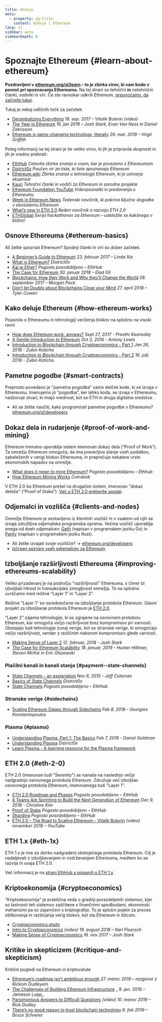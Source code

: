```yaml
---
title: Učenje
meta:
  - property: og:title
    content: Učenje | Ethereum
lang: sl
sidebar: auto
sidebarDepth: 0
---
```


# Spoznajte Ethereum {#learn-about-ethereum}

**Pozdravljeni v [ethereum.org/sl/learn](/sl/learn/) – to je zbirka virov, ki vam bodo v pomoč pri spoznavanju Ethereuma.** Na tej strani so tehnični **in** netehnični članki, vodniki in viri. Če ste ravnokar odkrili Ethereum, [priporočamo, da začnete tukaj](/sl/beginners/).

Tukaj je nekaj odličnih točk za začetek:

- [Decentralizing Everything](https://www.youtube.com/watch?v=WSN5BaCzsbo&feature=youtu.be) _18. sep. 2017 – Vitalik Buterin (video)_
- [The Year in Ethereum](https://medium.com/@jjmstark/the-year-in-ethereum-87a17d6f8276) _16. jan 2019 – Josh Stark, Evan Van Ness in Daniel Zakrisson_
- [Ethereum is game-changing technology, literally](https://medium.com/@virgilgr/ethereum-is-game-changing-technology-literally-d67e01a01cf8) _29. mar. 2019 – Virgil Griffith_

Poleg informacij na tej strani je še veliko virov, ki jih je pripravila skupnost in jih je vredno prebrati:

- [EthHub](https://docs.ethhub.io) _Celovita zbirka znanja o vsem, kar je povezano z Ethereumom_
- [District0x](https://education.district0x.io/general-topics/understanding-ethereum/) _Poučen vir za tiste, ki šele spoznavajo Ethereum_
- [Ethereum.wiki](https://ethereum.wiki) _Zbirka znanja o tehnologiji Ethereum, ki jo ustvarja skupnost_
- [Kauri](https://kauri.io) _Tehnični članki in vodiči za Ethereum in sorodne projekte_
- [Ethereum Foundation YouTube](https://www.youtube.com/channel/UCNOfzGXD_C9YMYmnefmPH0g) _Videoposnetki in predavanja o Ethereumu_
- [Week in Ethereum News](https://weekinethereumnews.com/) _Tedenski novičnik, ki pokriva ključne dogodke v ekosistemu Ethereum_
- [What’s new in ETH 2.0](https://notes.ethereum.org/c/Sk8Zs--CQ) _Reden novičnik o razvoju ETH 2.0_
- [ETHGlobal](https://ethglobal.co) _Serija hackathonov za Ethereum – udeležite se kakšnega v bližini!_

## Osnove Ethereuma {#ethereum-basics}

Ali želite spoznati Ethereum? Spodnji članki in viri so dober začetek.

- [A Beginner’s Guide to Ethereum](https://blog.coinbase.com/a-beginners-guide-to-ethereum-46dd486ceecf) _23. februar 2017 – Linda Xie_
- [What is Ethereum?](https://education.district0x.io/general-topics/understanding-ethereum/what-is-ethereum/) _District0x_
- [Kaj je Ether?](https://docs.ethhub.io/ethereum-basics/what-is-ether/) _Pogosto posodobljeno – EthHub_
- [The Case for Ethereum](http://blog.eladgil.com/2018/01/the-case-for-ethereum.html) _30. januar 2018 – Elad Gil_
- [Blockchains: How they Work and Why they’ll Change the World](https://spectrum.ieee.org/computing/networks/blockchains-how-they-work-and-why-theyll-change-the-world) _28. september 2017 – Morgan Peck_
- [Don’t let Doubts about Blockchains Close your Mind](https://www.bloomberg.com/opinion/articles/2018-04-27/blockchains-warrant-skepticism-but-keep-an-open-mind) _27. april 2018 – Tyler Cowen_

## Kako deluje Ethereum {#how-ethereum-works}

Pojasnila o Ethereumu in tehnologiji veriženja blokov na splošno na visoki ravni

- [How does Ethereum work, anyway?](https://medium.com/@preethikasireddy/how-does-ethereum-work-anyway-22d1df506369) _Sept 27, 2017 - Preethi Kasireddy_
- [A Gentle Introduction to Ethereum](https://bitsonblocks.net/2016/10/02/gentle-introduction-ethereum/) _Oct 2, 2016 - Antony Lewis_
- [Introduction to Blockchain through Cryptoeconomics - Part 1](https://blockchainatberkeley.blog/introduction-to-blockchain-through-cryptoeconomics-part-1-bitcoin-369f245067f9) _Jan 26, 2018 - Zubin Koticha_
- [Introduction to Blockchain through Cryptoeconomics - Part 2](https://medium.com/mechanism-labs/introduction-to-bitcoin-through-cryptoeconomics-part-2-proof-of-work-and-nakamoto-consensus-1252f6a6c012) _19. julij 2018 - Zubin Koticha_

## Pametne pogodbe {#smart-contracts}

Preprosto povedano je "pametna pogodba" samo delček kode, ki se izvaja v Ethereumu. Imenujemo jo "pogodba", ker lahko koda, se izvaja v Ethereumu, nadzoruje stvari, ki imajo vrednost, kot so ETH in druga digitalna sredstva.

- Ali se želite naučiti, kako programirati pametne pogodbe v Ethereumu? [ethereum.org/sl/developers](/developers/)

## Dokaz dela in rudarjenje {#proof-of-work-and-mining}

Ethereum trenutno uporablja sistem imenovan dokaz dela (“Proof of Work”). Ta omrežju Ethereum omogoča, da ima preverljivo stanje vseh podatkov, zabeleženih v verigi blokov Ethereuma, in preprečuje nekatere vrste ekonomskih napadov na omrežje.

- [What does it mean to mine Ethereum?](https://docs.ethhub.io/using-ethereum/mining/) _Pogosto posodobljeno – Ethhub_
- [How Ethereum Mining Works](https://www.coindesk.com/information/ethereum-mining-works) _Coindesk_

V ETH 2.0 bo Ethereum prešel na drugačen sistem, imenovan "dokaz deleža" (“Proof of Stake”). [Več o ETH 2.0 preberite spodaj](./#eth-2-0).

## Odjemalci in vozlišča {#clients-and-nodes}

Omrežje Ethereum je sestavljeno iz številnih vozlišč in v vsakem od njih se izvaja združljiva odjemalska programska oprema. Večina vozlišč uporablja enega od dveh odjemalcev: [Geth](https://geth.ethereum.org/) (napisan v programskem jeziku Go) in [Parity](https://www.parity.io/ethereum/) (napisan v programskem jeziku Rust).

- Ali želite izvajati svoje vozlišče? → [ethereum.org/developers](/developers/#clients-running-your-own-node)
- [Izčrpen seznam vseh odjemalcev za Ethereum](https://github.com/ConsenSys/ethereum-developer-tools-list#ethereum-clients)

## Izboljšanje razširljivosti Ethereuma {#improving-ethereums-scalability}

Veliko prizadevanj je na področju "razširljivosti" Ethereuma, s čimer bi izboljšali hitrost in transakcijsko zmogljivost omrežja. Te na splošno uvrščamo med rešitve “Layer 1” in “Layer 2”.

Rešitve “Layer 1” so osredotočene na izboljšanje protokola Ethereum. Glavni projekt za izboljšanje protokola Ethereum je [ETH 2.0](./#eth-2-0).

“Layer 2” zajema tehnologije, ki so zgrajene na osnovnem protokolu Ethereum, kar omogoča večjo razširljivost brez kompromisov pri varnosti. Obstajajo tudi tehnologije zunaj verige, kot so stranske verige, ki omogočajo večjo razširljivost, vendar z različnim naborom kompromisov glede varnosti.

- [Making Sense of Layer 2](https://medium.com/l4-media/making-sense-of-ethereums-layer-2-scaling-solutions-state-channels-plasma-and-truebit-22cb40dcc2f4) _12. februar, 2018 - Josh Stark_
- [The Case for Ethereum Scalability](https://medium.com/connext/the-case-for-ethereum-scalability-d2a8035f880f) _18. januar, 2019 - Hunter Hillman, Steven McKie in Eric Olszewski_

### Plačilni kanali in kanali stanja {#payment--state-channels}

- [State Channels - an explanation](https://www.jeffcoleman.ca/state-channels/) _Nov 6, 2015 - Jeff Coleman_
- [Basics of State Channels](https://education.district0x.io/general-topics/understanding-ethereum/basics-state-channels/) _District0x_
- [State Channels](https://docs.ethhub.io/ethereum-roadmap/layer-2-scaling/state-channels/) _Pogosto posodobljeno – EthHub_

### Stranske verige {#sidechains}

- [Scaling Ethereum Dapps through Sidechains](https://medium.com/loom-network/dappchains-scaling-ethereum-dapps-through-sidechains-f99e51fff447) _Feb 8, 2018 - Georgios Konstantopoulos_

### Plasma {#plasma}

- [Understanding Plasma, Part 1: The Basics](https://www.theblockcrypto.com/2019/02/07/understanding-plasma-part-1-the-basics/) _Feb 7, 2019 - Daniel Goldman_
- [Understanding Plasma](https://education.district0x.io/general-topics/understanding-ethereum/understanding-plasma/) _District0x_
- [Learn Plasma - A learning resource for the Plasma framework](https://www.learnplasma.org/en/)

## ETH 2.0 {#eth-2-0}

ETH 2.0 (imenovan tudi "Serenity") se nanaša na naslednjo večjo nadgradnjo osnovnega protokola Ethereum. Združuje več izboljšav osnovnega protokola Ethereum, imenovanega tudi "Layer 1".

- [ETH 2.0 Roadmap and Phases](https://docs.ethhub.io/ethereum-roadmap/ethereum-2.0/eth-2.0-phases/) _Pogosto posodobljeno – EthHub_
- [8 Teams Are Sprinting to Build the Next Generation of Ethereum](https://www.coindesk.com/next-gen-buidlers-the-8-teams-working-on-ethereum-2-0) _Dec 9, 2018 - Christine Kim_
- [Proof of Stake](https://docs.ethhub.io/ethereum-roadmap/ethereum-2.0/proof-of-stake/) _Pogosto posodobljeno – EthHub_
- [Sharding](https://docs.ethhub.io/ethereum-roadmap/ethereum-2.0/sharding/) _Pogosto posodobljeno – EthHub_
- [ETH 2.0 - The Road to Scaling Ethereum - Vitalik Buterin](https://youtu.be/kCVpDrlVesA) _(video) november 2018 – YouTube_

## ETH 1.x {#eth-1x}

ETH 1.x je ime za zbirko nadgradenj obstoječega protokola Ethereum. Cilj je nadaljevati z izboljševanjem in vzdrževanjem Ethereuma, medtem ko se razvija in uvaja ETH 2.0.

Več informacij je na [strani EthHub s pojasnili o ETH 1.x](https://docs.ethhub.io/ethereum-roadmap/ethereum-1.x/)

## Kriptoekonomija {#cryptoeconomics}

"Kriptoekonomija" je praktična veda o gradnji porazdeljenih sistemov, kjer so lastnosti teh sistemov zaščitene s finančnimi spodbudami, ekonomski mehanizmi pa so zajamčeni s kriptografijo. To je splošni pojem za proces oblikovanja in razširjanja verig blokov, kot sta Ethereum in bitcoin.

- [Cryptoeconomics.study](https://cryptoeconomics.study/)
- [Intro to Cryptoeconomics](https://www.youtube.com/watch?v=F0FCI8GxO5I) _(video) 19. avgust 2018 – Karl Floersch_
- [Making Sense of Cryptoeconomics](https://medium.com/l4-media/making-sense-of-cryptoeconomics-5edea77e4e8d) _16. nov 2017 – Josh Stark_

## Kritike in skepticizem {#critique-and-skepticism}

Kritični pogledi na Ethereum in kriptovalute

- [Ethereum’s roadmap isn’t ambitious enough](https://decryptmedia.com/6136/vulcanize-rick-dudley-ethereum-roadmap-makerdao-polkadot) _27. marec 2019 – razgovor z Rickom Dudleyem_
- [The Challenges of Building Ethereum Infrastructure](https://medium.com/@lopp/the-challenges-of-building-ethereum-infrastructure-87e443e47a4b) _ 8. jan. 2018 – Jameson Lopp_
- [Parsimonious Answers to Difficult Questions](https://www.youtube.com/watch?v=GOkSg0BuSdw&feature=youtu.be) _(video) 10. marec 2019 – Rick Dudley_
- [There’s no good reason to trust blockchain technology](https://www.wired.com/story/theres-no-good-reason-to-trust-blockchain-technology/) _6. feb 2019 – Bruce Schneier_
